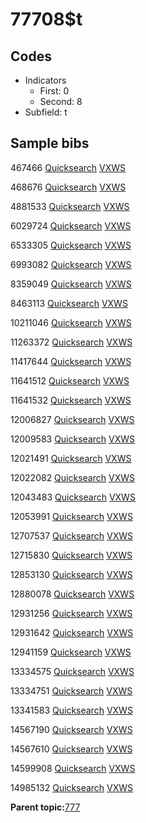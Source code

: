 # 77708$t

## Codes

-   Indicators
    -   First: 0
    -   Second: 8
-   Subfield: t

## Sample bibs

467466 [Quicksearch](https://search.library.yale.edu/catalog/467466) [VXWS](http://prodorbis.library.yale.edu:7014/vxws/GetHoldingsService?bibId=467466)

468676 [Quicksearch](https://search.library.yale.edu/catalog/468676) [VXWS](http://prodorbis.library.yale.edu:7014/vxws/GetHoldingsService?bibId=468676)

4881533 [Quicksearch](https://search.library.yale.edu/catalog/4881533) [VXWS](http://prodorbis.library.yale.edu:7014/vxws/GetHoldingsService?bibId=4881533)

6029724 [Quicksearch](https://search.library.yale.edu/catalog/6029724) [VXWS](http://prodorbis.library.yale.edu:7014/vxws/GetHoldingsService?bibId=6029724)

6533305 [Quicksearch](https://search.library.yale.edu/catalog/6533305) [VXWS](http://prodorbis.library.yale.edu:7014/vxws/GetHoldingsService?bibId=6533305)

6993082 [Quicksearch](https://search.library.yale.edu/catalog/6993082) [VXWS](http://prodorbis.library.yale.edu:7014/vxws/GetHoldingsService?bibId=6993082)

8359049 [Quicksearch](https://search.library.yale.edu/catalog/8359049) [VXWS](http://prodorbis.library.yale.edu:7014/vxws/GetHoldingsService?bibId=8359049)

8463113 [Quicksearch](https://search.library.yale.edu/catalog/8463113) [VXWS](http://prodorbis.library.yale.edu:7014/vxws/GetHoldingsService?bibId=8463113)

10211046 [Quicksearch](https://search.library.yale.edu/catalog/10211046) [VXWS](http://prodorbis.library.yale.edu:7014/vxws/GetHoldingsService?bibId=10211046)

11263372 [Quicksearch](https://search.library.yale.edu/catalog/11263372) [VXWS](http://prodorbis.library.yale.edu:7014/vxws/GetHoldingsService?bibId=11263372)

11417644 [Quicksearch](https://search.library.yale.edu/catalog/11417644) [VXWS](http://prodorbis.library.yale.edu:7014/vxws/GetHoldingsService?bibId=11417644)

11641512 [Quicksearch](https://search.library.yale.edu/catalog/11641512) [VXWS](http://prodorbis.library.yale.edu:7014/vxws/GetHoldingsService?bibId=11641512)

11641532 [Quicksearch](https://search.library.yale.edu/catalog/11641532) [VXWS](http://prodorbis.library.yale.edu:7014/vxws/GetHoldingsService?bibId=11641532)

12006827 [Quicksearch](https://search.library.yale.edu/catalog/12006827) [VXWS](http://prodorbis.library.yale.edu:7014/vxws/GetHoldingsService?bibId=12006827)

12009583 [Quicksearch](https://search.library.yale.edu/catalog/12009583) [VXWS](http://prodorbis.library.yale.edu:7014/vxws/GetHoldingsService?bibId=12009583)

12021491 [Quicksearch](https://search.library.yale.edu/catalog/12021491) [VXWS](http://prodorbis.library.yale.edu:7014/vxws/GetHoldingsService?bibId=12021491)

12022082 [Quicksearch](https://search.library.yale.edu/catalog/12022082) [VXWS](http://prodorbis.library.yale.edu:7014/vxws/GetHoldingsService?bibId=12022082)

12043483 [Quicksearch](https://search.library.yale.edu/catalog/12043483) [VXWS](http://prodorbis.library.yale.edu:7014/vxws/GetHoldingsService?bibId=12043483)

12053991 [Quicksearch](https://search.library.yale.edu/catalog/12053991) [VXWS](http://prodorbis.library.yale.edu:7014/vxws/GetHoldingsService?bibId=12053991)

12707537 [Quicksearch](https://search.library.yale.edu/catalog/12707537) [VXWS](http://prodorbis.library.yale.edu:7014/vxws/GetHoldingsService?bibId=12707537)

12715830 [Quicksearch](https://search.library.yale.edu/catalog/12715830) [VXWS](http://prodorbis.library.yale.edu:7014/vxws/GetHoldingsService?bibId=12715830)

12853130 [Quicksearch](https://search.library.yale.edu/catalog/12853130) [VXWS](http://prodorbis.library.yale.edu:7014/vxws/GetHoldingsService?bibId=12853130)

12880078 [Quicksearch](https://search.library.yale.edu/catalog/12880078) [VXWS](http://prodorbis.library.yale.edu:7014/vxws/GetHoldingsService?bibId=12880078)

12931256 [Quicksearch](https://search.library.yale.edu/catalog/12931256) [VXWS](http://prodorbis.library.yale.edu:7014/vxws/GetHoldingsService?bibId=12931256)

12931642 [Quicksearch](https://search.library.yale.edu/catalog/12931642) [VXWS](http://prodorbis.library.yale.edu:7014/vxws/GetHoldingsService?bibId=12931642)

12941159 [Quicksearch](https://search.library.yale.edu/catalog/12941159) [VXWS](http://prodorbis.library.yale.edu:7014/vxws/GetHoldingsService?bibId=12941159)

13334575 [Quicksearch](https://search.library.yale.edu/catalog/13334575) [VXWS](http://prodorbis.library.yale.edu:7014/vxws/GetHoldingsService?bibId=13334575)

13334751 [Quicksearch](https://search.library.yale.edu/catalog/13334751) [VXWS](http://prodorbis.library.yale.edu:7014/vxws/GetHoldingsService?bibId=13334751)

13341583 [Quicksearch](https://search.library.yale.edu/catalog/13341583) [VXWS](http://prodorbis.library.yale.edu:7014/vxws/GetHoldingsService?bibId=13341583)

14567190 [Quicksearch](https://search.library.yale.edu/catalog/14567190) [VXWS](http://prodorbis.library.yale.edu:7014/vxws/GetHoldingsService?bibId=14567190)

14567610 [Quicksearch](https://search.library.yale.edu/catalog/14567610) [VXWS](http://prodorbis.library.yale.edu:7014/vxws/GetHoldingsService?bibId=14567610)

14599908 [Quicksearch](https://search.library.yale.edu/catalog/14599908) [VXWS](http://prodorbis.library.yale.edu:7014/vxws/GetHoldingsService?bibId=14599908)

14985132 [Quicksearch](https://search.library.yale.edu/catalog/14985132) [VXWS](http://prodorbis.library.yale.edu:7014/vxws/GetHoldingsService?bibId=14985132)

**Parent topic:**[777](../../tags/777/777.md)

